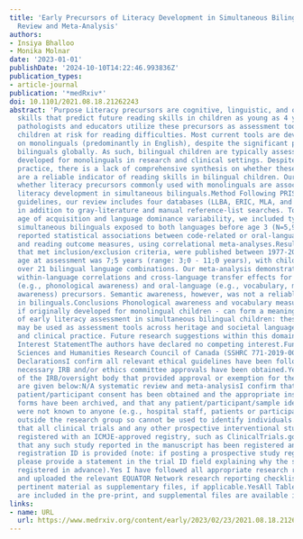 ```yaml
---
title: 'Early Precursors of Literacy Development in Simultaneous Bilinguals: A Systematic
  Review and Meta-Analysis'
authors:
- Insiya Bhalloo
- Monika Molnar
date: '2023-01-01'
publishDate: '2024-10-10T14:22:46.993836Z'
publication_types:
- article-journal
publication: '*medRxiv*'
doi: 10.1101/2021.08.18.21262243
abstract: 'Purpose Literacy precursors are cognitive, linguistic, and oral-language
  skills that predict future reading skills in children as young as 4 years. Speech-language
  pathologists and educators utilize these precursors as assessment tools to identify
  children at risk for reading difficulties. Most current tools are developed based
  on monolinguals (predominantly in English), despite the significant percentage of
  bilinguals globally. As such, bilingual children are typically assessed on tools
  developed for monolinguals in research and clinical settings. Despite this common
  practice, there is a lack of comprehensive synthesis on whether these precursors
  are a reliable indicator of reading skills in bilingual children. Our paper examines
  whether literacy precursors commonly used with monolinguals are associated with
  literacy development in simultaneous bilinguals.Method Following PRISMA and Cochrane
  guidelines, our review includes four databases (LLBA, ERIC, MLA, and PsycINFO),
  in addition to gray-literature and manual reference-list searches. To control for
  age of acquisition and language dominance variability, we included typically-developing
  simultaneous bilinguals exposed to both languages before age 3 (N=5,942). We analyzed
  reported statistical associations between code-related or oral-language precursors
  and reading outcome measures, using correlational meta-analyses.Results The 41 reports,
  that met inclusion/exclusion criteria, were published between 1977-2022. The average
  age at assessment was 7;5 years (range: 3;0 - 11;0 years), with children speaking
  over 21 bilingual language combinations. Our meta-analysis demonstrated significant
  within-language correlations and cross-language transfer effects for code-related
  (e.g., phonological awareness) and oral-language (e.g., vocabulary, morphological
  awareness) precursors. Semantic awareness, however, was not a reliable predictor
  in bilinguals.Conclusions Phonological awareness and vocabulary measures – even
  if originally developed for monolingual children - can form a meaningful component
  of early literacy assessment in simultaneous bilingual children: these precursors
  may be used as assessment tools across heritage and societal languages in research
  and clinical practice. Future research suggestions within this domain are also discussed.Competing
  Interest StatementThe authors have declared no competing interest.Funding StatementSocial
  Sciences and Humanities Research Council of Canada (SSHRC 771-2019-0057).Author
  DeclarationsI confirm all relevant ethical guidelines have been followed, and any
  necessary IRB and/or ethics committee approvals have been obtained.YesThe details
  of the IRB/oversight body that provided approval or exemption for the research described
  are given below:N/A systematic review and meta-analysisI confirm that all necessary
  patient/participant consent has been obtained and the appropriate institutional
  forms have been archived, and that any patient/participant/sample identifiers included
  were not known to anyone (e.g., hospital staff, patients or participants themselves)
  outside the research group so cannot be used to identify individuals.YesI understand
  that all clinical trials and any other prospective interventional studies must be
  registered with an ICMJE-approved registry, such as ClinicalTrials.gov. I confirm
  that any such study reported in the manuscript has been registered and the trial
  registration ID is provided (note: if posting a prospective study registered retrospectively,
  please provide a statement in the trial ID field explaining why the study was not
  registered in advance).Yes I have followed all appropriate research reporting guidelines
  and uploaded the relevant EQUATOR Network research reporting checklist(s) and other
  pertinent material as supplementary files, if applicable.YesAll Tables and Figures
  are included in the pre-print, and supplemental files are available in the submission'
links:
- name: URL
  url: https://www.medrxiv.org/content/early/2023/02/23/2021.08.18.21262243
---
```

